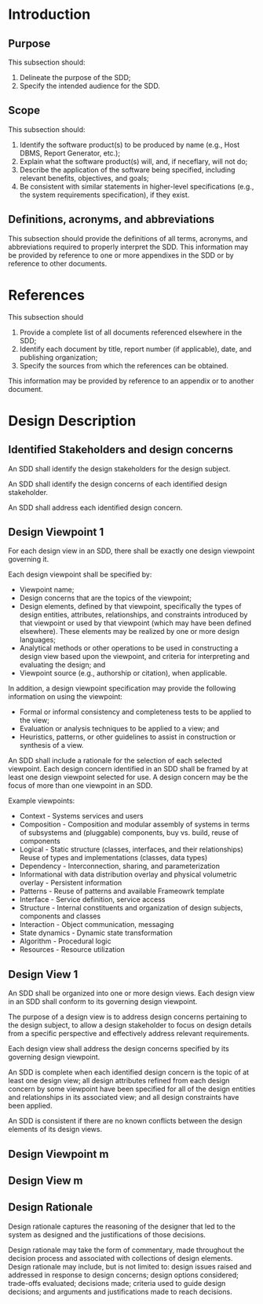 # Introduction
## Purpose
This subsection should:

1. Delineate the purpose of the SDD;
1. Specify the intended audience for the SDD.

## Scope 
This subsection should:

1. Identify the software product(s) to be produced by name (e.g., Host DBMS, Report Generator, etc.);
1. Explain what the software product(s) will, and, if neceflary, will not do;
1. Describe the application of the software being specified, including relevant benefits, objectives, and goals;
1. Be consistent with similar statements in higher-level specifications (e.g., the system requirements specification), if they exist.

##  Definitions, acronyms, and abbreviations

This subsection should provide the definitions of all terms, acronyms, and abbreviations required to properly interpret the SDD. This information may be provided by reference to one or more appendixes in the SDD or by reference to other documents.

# References
This subsection should

1. Provide a complete list of all documents referenced elsewhere in the SDD;
1. Identify each document by title, report number (if applicable), date, and publishing organization;
1. Specify the sources from which the references can be obtained.
 
 This information may be provided by reference to an appendix or to another document.
 
# Design Description

## Identified Stakeholders and design concerns

An SDD shall identify the design stakeholders for the design subject.

An SDD shall identify the design concerns of each identified design stakeholder.

An SDD shall address each identified design concern.

## Design Viewpoint 1
For each design view in an SDD, there shall be exactly one design viewpoint governing it.

Each design viewpoint shall be specified by:
 - Viewpoint name;
 - Design concerns that are the topics of the viewpoint;
 - Design elements, defined by that viewpoint, specifically the types of design entities, attributes,
relationships, and constraints introduced by that viewpoint or used by that viewpoint (which may
have been defined elsewhere). These elements may be realized by one or more design languages;
 - Analytical methods or other operations to be used in constructing a design view based upon the
viewpoint, and criteria for interpreting and evaluating the design; and
 - Viewpoint source (e.g., authorship or citation), when applicable.

In addition, a design viewpoint specification may provide the following information on using the
viewpoint:
 - Formal or informal consistency and completeness tests to be applied to the view;
 - Evaluation or analysis techniques to be applied to a view; and
 - Heuristics, patterns, or other guidelines to assist in construction or synthesis of a view.

An SDD shall include a rationale for the selection of each selected viewpoint.
Each design concern identified in an SDD shall be framed by at least one design viewpoint selected
for use. A design concern may be the focus of more than one viewpoint in an SDD.

Example viewpoints:

 - Context - Systems services and users
 - Composition - Composition and modular assembly of systems in terms of subsystems and (pluggable) components, buy vs. build, reuse of components
 - Logical - Static structure (classes, interfaces, and their relationships) Reuse of types and implementations (classes, data types)
 - Dependency - Interconnection, sharing, and parameterization
 - Informational with data distribution overlay and physical volumetric overlay - Persistent information
 - Patterns - Reuse of patterns and available Frameowrk template 
 - Interface - Service definition, service access
 - Structure - Internal constituents and organization of design subjects, components and classes
 - Interaction - Object communication, messaging
 - State dynamics - Dynamic state transformation
 - Algorithm - Procedural logic
 - Resources - Resource utilization

## Design View 1
An SDD shall be organized into one or more design views.
Each design view in an SDD shall conform to its governing design viewpoint.

The purpose of a design view is to address design concerns pertaining to the design subject, to allow a
design stakeholder to focus on design details from a specific perspective and effectively address relevant
requirements.

Each design view shall address the design concerns specified by its governing design viewpoint.

An SDD is complete when each identified design concern is the topic of at least one design view; all design
attributes refined from each design concern by some viewpoint have been specified for all of the design
entities and relationships in its associated view; and all design constraints have been applied.

An SDD is consistent if there are no known conflicts between the design elements of its design views.

## Design Viewpoint m
## Design View m

## Design Rationale
Design rationale captures the reasoning of the designer that led to the system as designed and the
justifications of those decisions.

Design rationale may take the form of commentary, made throughout the decision process and associated
with collections of design elements. Design rationale may include, but is not limited to: design issues raised
and addressed in response to design concerns; design options considered; trade-offs evaluated; decisions
made; criteria used to guide design decisions; and arguments and justifications made to reach decisions.